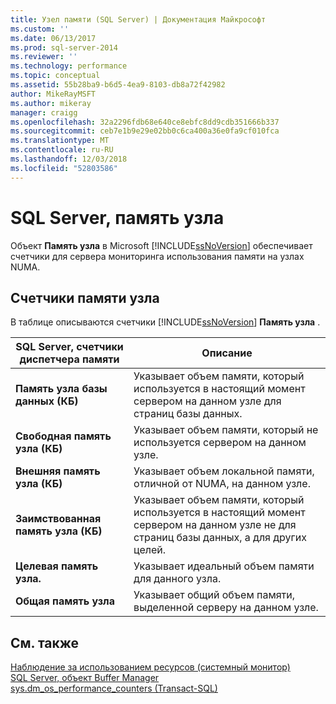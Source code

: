 ```yaml
---
title: Узел памяти (SQL Server) | Документация Майкрософт
ms.custom: ''
ms.date: 06/13/2017
ms.prod: sql-server-2014
ms.reviewer: ''
ms.technology: performance
ms.topic: conceptual
ms.assetid: 55b28ba9-b6d5-4ea9-8103-db8a72f42982
author: MikeRayMSFT
ms.author: mikeray
manager: craigg
ms.openlocfilehash: 32a2296fdb68e640ce8ebfc8dd9cdb351666b337
ms.sourcegitcommit: ceb7e1b9e29e02bb0c6ca400a36e0fa9cf010fca
ms.translationtype: MT
ms.contentlocale: ru-RU
ms.lasthandoff: 12/03/2018
ms.locfileid: "52803586"
---
```

# <a name="sql-server-memory-node"></a>SQL Server, память узла
  Объект **Память узла** в Microsoft [!INCLUDE[ssNoVersion](../../includes/ssnoversion-md.md)] обеспечивает счетчики для сервера мониторинга использования памяти на узлах NUMA.  
  
## <a name="memory-node-counters"></a>Счетчики памяти узла  
 В таблице описываются счетчики [!INCLUDE[ssNoVersion](../../includes/ssnoversion-md.md)] **Память узла** .  
  
|SQL Server, счетчики диспетчера памяти|Описание|  
|----------------------------------------|-----------------|  
|**Память узла базы данных (КБ)**|Указывает объем памяти, который используется в настоящий момент сервером на данном узле для страниц базы данных.|  
|**Свободная память узла (КБ)**|Указывает объем памяти, который не используется сервером на данном узле.|  
|**Внешняя память узла (КБ)**|Указывает объем локальной памяти, отличной от NUMA, на данном узле.|  
|**Заимствованная память узла (КБ)**|Указывает объем памяти, который используется в настоящий момент сервером на данном узле не для страниц базы данных, а для других целей.|  
|**Целевая память узла.**|Указывает идеальный объем памяти для данного узла.|  
|**Общая память узла**|Указывает общий объем памяти, выделенной серверу на данном узле.|  
  
## <a name="see-also"></a>См. также  
 [Наблюдение за использованием ресурсов (системный монитор)](monitor-resource-usage-system-monitor.md)   
 [SQL Server, объект Buffer Manager](sql-server-buffer-manager-object.md)   
 [sys.dm_os_performance_counters (Transact-SQL)](/sql/relational-databases/system-dynamic-management-views/sys-dm-os-performance-counters-transact-sql)  
  
  
